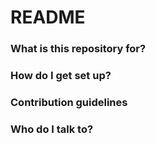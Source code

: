 # README #


### What is this repository for? ###


### How do I get set up? ###



### Contribution guidelines ###



### Who do I talk to? ###

